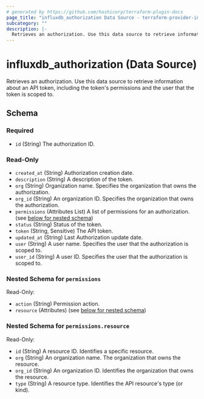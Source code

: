 ```yaml
---
# generated by https://github.com/hashicorp/terraform-plugin-docs
page_title: "influxdb_authorization Data Source - terraform-provider-influxdb"
subcategory: ""
description: |-
  Retrieves an authorization. Use this data source to retrieve information about an API token, including the token's permissions and the user that the token is scoped to.
---
```


# influxdb_authorization (Data Source)

Retrieves an authorization. Use this data source to retrieve information about an API token, including the token's permissions and the user that the token is scoped to.



<!-- schema generated by tfplugindocs -->
## Schema

### Required

- `id` (String) The authorization ID.

### Read-Only

- `created_at` (String) Authorization creation date.
- `description` (String) A description of the token.
- `org` (String) Organization name. Specifies the organization that owns the authorization.
- `org_id` (String) An organization ID. Specifies the organization that owns the authorization.
- `permissions` (Attributes List) A list of permissions for an authorization. (see [below for nested schema](#nestedatt--permissions))
- `status` (String) Status of the token.
- `token` (String, Sensitive) The API token.
- `updated_at` (String) Last Authorization update date.
- `user` (String) A user name. Specifies the user that the authorization is scoped to.
- `user_id` (String) A user ID. Specifies the user that the authorization is scoped to.

<a id="nestedatt--permissions"></a>
### Nested Schema for `permissions`

Read-Only:

- `action` (String) Permission action.
- `resource` (Attributes) (see [below for nested schema](#nestedatt--permissions--resource))

<a id="nestedatt--permissions--resource"></a>
### Nested Schema for `permissions.resource`

Read-Only:

- `id` (String) A resource ID. Identifies a specific resource.
- `org` (String) An organization name. The organization that owns the resource.
- `org_id` (String) An organization ID. Identifies the organization that owns the resource.
- `type` (String) A resource type. Identifies the API resource's type (or kind).
